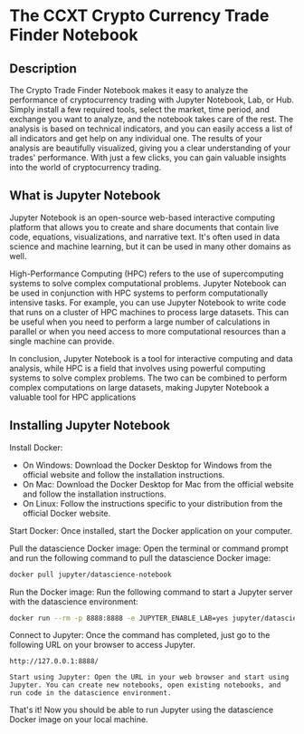 # The CCXT Crypto Currency Trade Finder Notebook

## Description 

The Crypto Trade Finder Notebook makes it easy to analyze the performance of cryptocurrency trading with Jupyter Notebook, Lab, or Hub. Simply install a few required tools, select the market, time period, and exchange you want to analyze, and the notebook takes care of the rest. The analysis is based on technical indicators, and you can easily access a list of all indicators and get help on any individual one. The results of your analysis are beautifully visualized, giving you a clear understanding of your trades' performance. With just a few clicks, you can gain valuable insights into the world of cryptocurrency trading.


## What is Jupyter Notebook

Jupyter Notebook is an open-source web-based interactive computing platform that allows you to create and share documents that contain live code, equations, visualizations, and narrative text. It's often used in data science and machine learning, but it can be used in many other domains as well.

High-Performance Computing (HPC) refers to the use of supercomputing systems to solve complex computational problems. Jupyter Notebook can be used in conjunction with HPC systems to perform computationally intensive tasks. For example, you can use Jupyter Notebook to write code that runs on a cluster of HPC machines to process large datasets. This can be useful when you need to perform a large number of calculations in parallel or when you need access to more computational resources than a single machine can provide.

In conclusion, Jupyter Notebook is a tool for interactive computing and data analysis, while HPC is a field that involves using powerful computing systems to solve complex problems. The two can be combined to perform complex computations on large datasets, making Jupyter Notebook a valuable tool for HPC applications


## Installing Jupyter Notebook

Install Docker:

 - On Windows: Download the Docker Desktop for Windows from the official website and follow the installation instructions.
 - On Mac: Download the Docker Desktop for Mac from the official website and follow the installation instructions.
 - On Linux: Follow the instructions specific to your distribution from the official Docker website.

Start Docker: Once installed, start the Docker application on your computer.

Pull the datascience Docker image: Open the terminal or command prompt and run the following command to pull the datascience Docker image:

```bash
docker pull jupyter/datascience-notebook
```

Run the Docker image: Run the following command to start a Jupyter server with the datascience environment:

```bash
docker run --rm -p 8888:8888 -e JUPYTER_ENABLE_LAB=yes jupyter/datascience-notebook start.sh jupyter lab --ip=0.0.0.0 --no-browser --allow-root --NotebookApp.token=''
```

Connect to Jupyter: Once the command has completed, just go to the following URL on your browser to access Jupyter.

    http://127.0.0.1:8888/

    Start using Jupyter: Open the URL in your web browser and start using Jupyter. You can create new notebooks, open existing notebooks, and run code in the datascience environment.

That's it! Now you should be able to run Jupyter using the datascience Docker image on your local machine.

